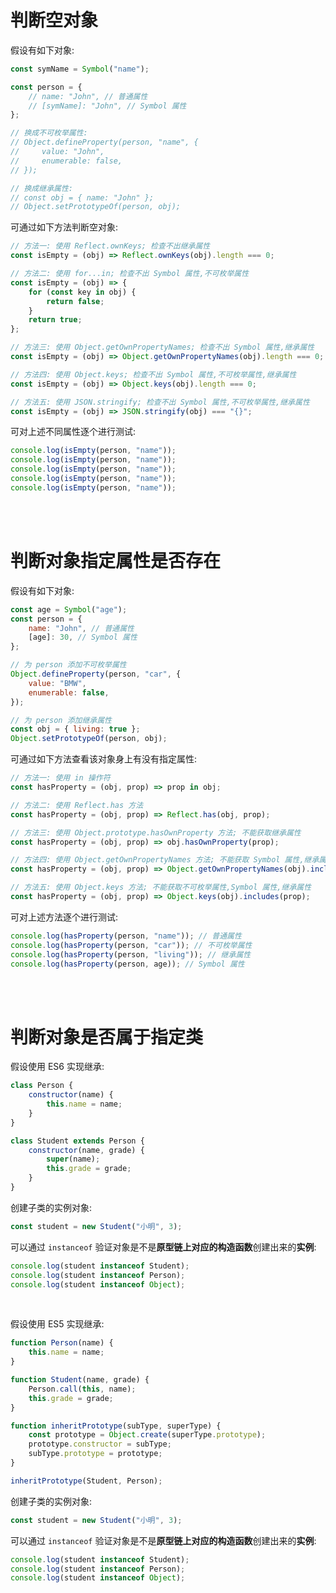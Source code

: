 # 判断空对象

假设有如下对象:

```js
const symName = Symbol("name");

const person = {
    // name: "John", // 普通属性
    // [symName]: "John", // Symbol 属性
};

// 换成不可枚举属性:
// Object.defineProperty(person, "name", {
//     value: "John",
//     enumerable: false,
// });

// 换成继承属性:
// const obj = { name: "John" };
// Object.setPrototypeOf(person, obj);
```

可通过如下方法判断空对象:

```js
// 方法一: 使用 Reflect.ownKeys; 检查不出继承属性
const isEmpty = (obj) => Reflect.ownKeys(obj).length === 0;
```

```js
// 方法二: 使用 for...in; 检查不出 Symbol 属性,不可枚举属性
const isEmpty = (obj) => {
    for (const key in obj) {
        return false;
    }
    return true;
};
```

```js
// 方法三: 使用 Object.getOwnPropertyNames; 检查不出 Symbol 属性,继承属性
const isEmpty = (obj) => Object.getOwnPropertyNames(obj).length === 0;
```

```js
// 方法四: 使用 Object.keys; 检查不出 Symbol 属性,不可枚举属性,继承属性
const isEmpty = (obj) => Object.keys(obj).length === 0;
```

```js
// 方法五: 使用 JSON.stringify; 检查不出 Symbol 属性,不可枚举属性,继承属性
const isEmpty = (obj) => JSON.stringify(obj) === "{}";
```

可对上述不同属性逐个进行测试:

```js
console.log(isEmpty(person, "name"));
console.log(isEmpty(person, "name"));
console.log(isEmpty(person, "name"));
console.log(isEmpty(person, "name"));
console.log(isEmpty(person, "name"));
```

<br><br>

# 判断对象指定属性是否存在

假设有如下对象:

```js
const age = Symbol("age");
const person = {
    name: "John", // 普通属性
    [age]: 30, // Symbol 属性
};

// 为 person 添加不可枚举属性
Object.defineProperty(person, "car", {
    value: "BMW",
    enumerable: false,
});

// 为 person 添加继承属性
const obj = { living: true };
Object.setPrototypeOf(person, obj);
```

可通过如下方法查看该对象身上有没有指定属性:

```js
// 方法一: 使用 in 操作符
const hasProperty = (obj, prop) => prop in obj;
```

```js
// 方法二: 使用 Reflect.has 方法
const hasProperty = (obj, prop) => Reflect.has(obj, prop);
```

```js
// 方法三: 使用 Object.prototype.hasOwnProperty 方法; 不能获取继承属性
const hasProperty = (obj, prop) => obj.hasOwnProperty(prop);
```

```js
// 方法四: 使用 Object.getOwnPropertyNames 方法; 不能获取 Symbol 属性,继承属性
const hasProperty = (obj, prop) => Object.getOwnPropertyNames(obj).includes(prop);
```

```js
// 方法五: 使用 Object.keys 方法; 不能获取不可枚举属性,Symbol 属性,继承属性
const hasProperty = (obj, prop) => Object.keys(obj).includes(prop);
```

可对上述方法逐个进行测试:

```js
console.log(hasProperty(person, "name")); // 普通属性
console.log(hasProperty(person, "car")); // 不可枚举属性
console.log(hasProperty(person, "living")); // 继承属性
console.log(hasProperty(person, age)); // Symbol 属性
```

<br><br>

# 判断对象是否属于指定类

假设使用 ES6 实现继承:

```js
class Person {
    constructor(name) {
        this.name = name;
    }
}

class Student extends Person {
    constructor(name, grade) {
        super(name);
        this.grade = grade;
    }
}
```

创建子类的实例对象:

```js
const student = new Student("小明", 3);
```

可以通过 `instanceof` 验证对象是不是**原型链上对应的构造函数**创建出来的**实例**:

```js
console.log(student instanceof Student);
console.log(student instanceof Person);
console.log(student instanceof Object);
```

<br>

假设使用 ES5 实现继承:

```js
function Person(name) {
    this.name = name;
}

function Student(name, grade) {
    Person.call(this, name);
    this.grade = grade;
}

function inheritPrototype(subType, superType) {
    const prototype = Object.create(superType.prototype);
    prototype.constructor = subType;
    subType.prototype = prototype;
}

inheritPrototype(Student, Person);
```

创建子类的实例对象:

```js
const student = new Student("小明", 3);
```

可以通过 `instanceof` 验证对象是不是**原型链上对应的构造函数**创建出来的**实例**:

```js
console.log(student instanceof Student);
console.log(student instanceof Person);
console.log(student instanceof Object);
```

<br>
